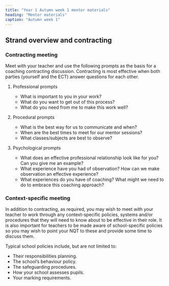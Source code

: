 ```yaml
---
title: "Year 1 Autumn week 1 mentor materials"
heading: "Mentor materials"
caption: "Autumn week 1"
---
```



## Strand overview and contracting

### Contracting meeting

Meet with your teacher and use the following prompts as the basis for a coaching contracting discussion. Contracting is most effective when both parties (yourself and the ECT) answer questions for each other.

1. Professional prompts

    - What is important to you in your work?
    - What do you want to get out of this process?
    - What do you need from me to make this work well?  


2. Procedural prompts

    - What is the best way for us to communicate and when?
    - When are the best times to meet for our mentor sessions?
    - What classes/subjects are best to observe?


3. Psychological prompts

    - What does an effective professional relationship look like for you? Can you give me an example?
    - What experience have you had of observation? How can we make observation an effective experience?
    - What experiences do you have of coaching? What might we need to do to embrace this coaching approach?

### Context-specific meeting

In addition to contracting, as required, you may wish to meet with your teacher to work through any context-specific policies, systems and/or procedures that they will need to know about to be effective in their role. It is also important for teachers to be made aware of school-specific policies so you may wish to point your NQT to these and provide some time to discuss them.

Typical school policies include, but are not limited to:

- Their responsibilities planning.
- The school’s behaviour policy.
- The safeguarding procedures.
- How your school assesses pupils.
- Your marking requirements.

